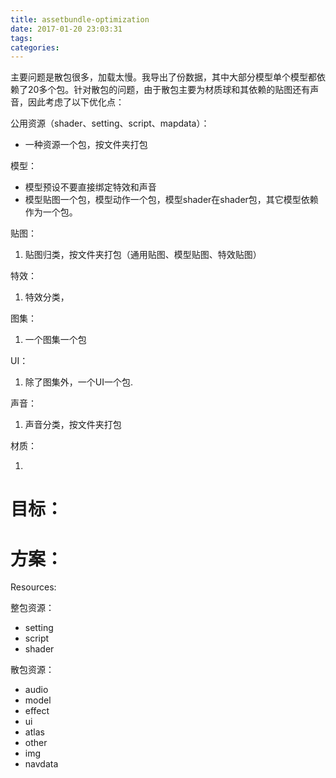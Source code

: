 ```yaml
---
title: assetbundle-optimization
date: 2017-01-20 23:03:31
tags:
categories:
---
```



主要问题是散包很多，加载太慢。我导出了份数据，其中大部分模型单个模型都依赖了20多个包。针对散包的问题，由于散包主要为材质球和其依赖的贴图还有声音，因此考虑了以下优化点：

公用资源（shader、setting、script、mapdata）：

- 一种资源一个包，按文件夹打包

模型：

- 模型预设不要直接绑定特效和声音
- 模型贴图一个包，模型动作一个包，模型shader在shader包，其它模型依赖作为一个包。

贴图：

1. 贴图归类，按文件夹打包（通用贴图、模型贴图、特效贴图）

特效：

1. 特效分类，

图集：

1. 一个图集一个包

UI：

1. 除了图集外，一个UI一个包.

声音：

1. 声音分类，按文件夹打包

材质：

1. 


# 目标：



# 方案：

Resources:

整包资源：
- setting
- script
- shader

散包资源：
- audio
- model
- effect
- ui
- atlas
- other
- img
- navdata
